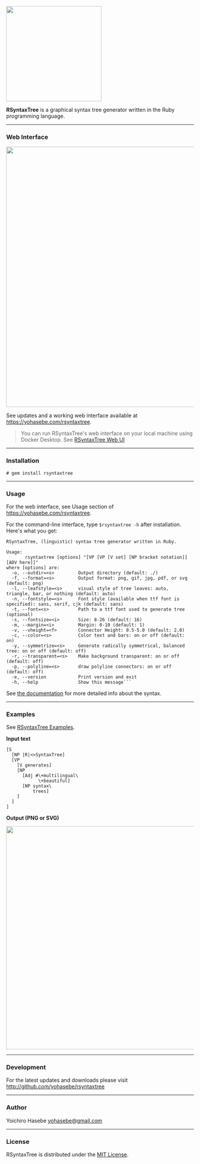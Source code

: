 <img src='https://github.com/yohasebe/rsyntaxtree/blob/master/img/rsyntaxtree.png?raw=true' style='width: 256px;' />

**RSyntaxTree** is a graphical syntax tree generator written in the Ruby programming language. 

---

### Web Interface

<img src='https://github.com/yohasebe/rsyntaxtree/blob/master/img/rsyntaxtree-web-screenshot.png?raw=true' width='700px'/>

See updates and a working web interface available at <https://yohasebe.com/rsyntaxtree>.

> You can run RSyntaxTree's web interface on your local machine using Docker Desktop. See [RSyntaxTree Web UI](https://github.com/yohasebe/rsyntaxtree_web)

---

### Installation

`# gem install rsyntaxtree`

---

### Usage

For the web interface, see Usage section of <https://yohasebe.com/rsyntaxtree>.

For the command-line interface, type `$rsyntaxtree -h` after installation. Here's what you get:

```text
RSyntaxTree, (linguistic) syntax tree generator written in Ruby.

Usage:
       rsyntaxtree [options] "[VP [VP [V set] [NP bracket notation]] [ADV here]]"
where [options] are:
  -o, --outdir=<s>         Output directory (default: ./)
  -f, --format=<s>         Output format: png, gif, jpg, pdf, or svg (default: png)
  -l, --leafstyle=<s>      visual style of tree leaves: auto, triangle, bar, or nothing (default: auto)
  -n, --fontstyle=<s>      Font style (available when ttf font is specified): sans, serif, cjk (default: sans)
  -t, --font=<s>           Path to a ttf font used to generate tree (optional)
  -s, --fontsize=<i>       Size: 8-26 (default: 16)
  -m, --margin=<i>         Margin: 0-10 (default: 1)
  -v, --vheight=<f>        Connector Height: 0.5-5.0 (default: 2.0)
  -c, --color=<s>          Color text and bars: on or off (default: on)
  -y, --symmetrize=<s>     Generate radically symmetrical, balanced tree: on or off (default: off)
  -r, --transparent=<s>    Make background transparent: on or off (default: off)
  -p, --polyline=<s>       draw polyline connectors: on or off (default: off)
  -e, --version            Print version and exit
  -h, --help               Show this message```
```

See [the documentation](https://yohasebe.com/rsyntaxtree/#documentation) for more detailed info about the syntax.

---

### Examples

See [RSyntaxTree Examples](https://yohasebe.github.io/rsyntaxtree/examples).

**Input text**

```text
[S
  [NP |R|<>SyntaxTree]
  [VP
    [V generates]
    [NP
      [Adj #\+multilingual\
            \+beautiful]
      [NP syntax\
          trees]
    ]
  ]
]
```

**Output (PNG or SVG)**

<img src='https://github.com/yohasebe/rsyntaxtree/blob/master/img/sample.png?raw=true' width='600' />

---

### Development

For the latest updates and downloads please visit <http://github.com/yohasebe/rsyntaxtree>

---

### Author

Yoichiro Hasebe <yohasebe@gmail.com>

---

### License

RSyntaxTree is distributed under the [MIT License](http://www.opensource.org/licenses/mit-license.php).

